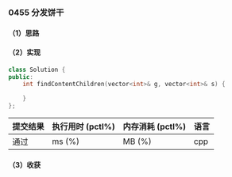 ### 0455 分发饼干

#### （1）思路

#### （2）实现

```cpp
class Solution {
public:
    int findContentChildren(vector<int>& g, vector<int>& s) {

    }
};
```

| 提交结果 | 执行用时 (pctl%) | 内存消耗 (pctl%) | 语言 |
|:---------|:-----------------|:-----------------|:-----|
| 通过     |  ms (%)   |  MB (%)  | cpp  |

#### （3）收获
